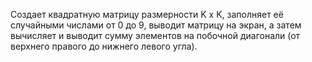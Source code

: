 Создает квадратную матрицу размерности K x K, заполняет её случайными числами от 0 до 9, выводит матрицу на экран, а затем вычисляет и выводит сумму элементов на побочной диагонали (от верхнего правого до нижнего левого угла).
